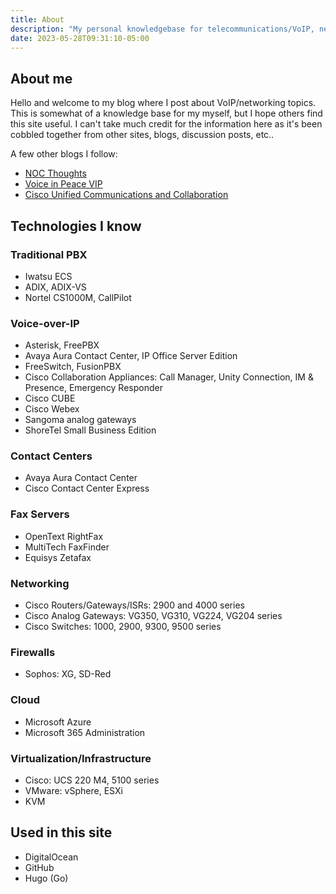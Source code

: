 ```yaml
---
title: About
description: "My personal knowledgebase for telecommunications/VoIP, networking, and Linux topics"
date: 2023-05-28T09:31:10-05:00
---
```

## About me
Hello and welcome to my blog where I post about VoIP/networking topics. This is somewhat of a knowledge base for my myself, but I hope others find this site useful. I can't take much credit for the information here as it's been cobbled together from other sites, blogs, discussion posts, etc..

A few other blogs I follow:

- [NOC Thoughts](https://nocthoughts.com/)  
- [Voice in Peace VIP](https://melvinleejr.blogspot.com/)  
- [Cisco Unified Communications and Collaboration](https://ciscouccollab.blogspot.com/)

## Technologies I know
### Traditional PBX
- Iwatsu ECS
- ADIX, ADIX-VS
- Nortel CS1000M, CallPilot

### Voice-over-IP
- Asterisk, FreePBX
- Avaya Aura Contact Center, IP Office Server Edition
- FreeSwitch, FusionPBX
- Cisco Collaboration Appliances: Call Manager, Unity Connection, IM & Presence, Emergency Responder
- Cisco CUBE
- Cisco Webex
- Sangoma analog gateways
- ShoreTel Small Business Edition

### Contact Centers
- Avaya Aura Contact Center
- Cisco Contact Center Express

### Fax Servers
- OpenText RightFax
- MultiTech FaxFinder
- Equisys Zetafax

### Networking
- Cisco Routers/Gateways/ISRs: 2900 and 4000 series
- Cisco Analog Gateways: VG350, VG310, VG224, VG204 series
- Cisco Switches: 1000, 2900, 9300, 9500 series

### Firewalls
- Sophos: XG, SD-Red

### Cloud
- Microsoft Azure
- Microsoft 365 Administration

### Virtualization/Infrastructure
- Cisco: UCS 220 M4, 5100 series
- VMware: vSphere, ESXi
- KVM

## Used in this site
- DigitalOcean
- GitHub
- Hugo (Go)
